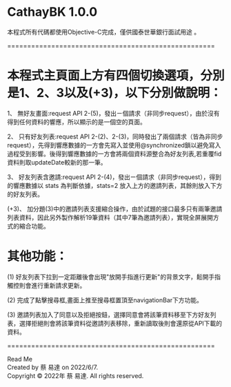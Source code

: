# CathayBK 1.0.0


本程式所有代碼都使用Objective-C完成，僅供國泰世華銀行面試用途 。

====================================================

# 本程式主頁面上方有四個切換選項，分別是1、2、3以及(+3)，以下分別做說明：

1、 無好友畫面:request API 2-(5)，發出ㄧ個請求（非同步request），由於沒有得到任何資料的響應，所以顯示的是一個空的頁面。

2、 只有好友列表:request API 2-(2)、2-(3)，同時發出了兩個請求（皆為非同步request），先得到響應數據的一方會先寫入並使用@synchronized鎖以避免寫入過程受到影響。後得到響應數據的一方會將兩個資料源整合為好友列表,若重覆fid資料則取updateDate較新的那一筆。


3、 好友列表含邀請:request API 2-(4)，發出ㄧ個請求（非同步request），得到的響應數據以 stats 為判斷依據，stats=2 放入上方的邀請列表，其餘則放入下方的好友列表。

(+3)、 加分題(3)中的邀請列表支援縮合操作，由於試題的接口最多只有兩筆邀請列表資料，因此另外製作解析19筆資料（其中7筆為邀請列表），實現全屏展開方式的縮合功能。

# 其他功能：

(1) 好友列表下拉到一定距離後會出現"放開手指進行更新"的背景文字，鬆開手指觸控則會進行重新請求更新。

(2) 完成了點擊搜尋框,畫面上推至搜尋框置頂至navigationBar下方功能。

(3) 邀請列表加入了同意以及拒絕按鈕，選擇同意會將該筆資料移至下方好友列表，選擇拒絕則會將該筆資料從邀請列表移除，重新讀取後則會還原從API下載的資料。

====================================================

Read Me  
Created by 蔡 易達 on 2022/6/7.  
Copyright © 2022年 蔡 易達. All rights reserved.
